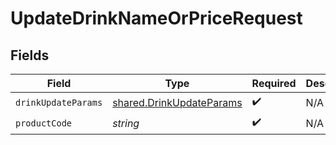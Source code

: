 # UpdateDrinkNameOrPriceRequest


## Fields

| Field                                                                | Type                                                                 | Required                                                             | Description                                                          |
| -------------------------------------------------------------------- | -------------------------------------------------------------------- | -------------------------------------------------------------------- | -------------------------------------------------------------------- |
| `drinkUpdateParams`                                                  | [shared.DrinkUpdateParams](../../models/shared/drinkupdateparams.md) | :heavy_check_mark:                                                   | N/A                                                                  |
| `productCode`                                                        | *string*                                                             | :heavy_check_mark:                                                   | N/A                                                                  |